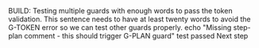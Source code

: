 <think>
BUILD: Testing multiple guards with enough words to pass the token validation. This sentence needs to have at least twenty words to avoid the G-TOKEN error so we can test other guards properly.
</think>

<act>
echo "Missing step-plan comment - this should trigger G-PLAN guard"
</act>

<verify>
test passed
</verify>

<next>
Next step
</next>